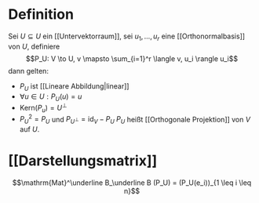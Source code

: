 # Definition
Sei $U \subseteq U$ ein [[Untervektorraum]], sei $u_1, ..., u_r$ eine [[Orthonormalbasis]] von $U$, definiere
$$P_U: V \to U, v \mapsto \sum_{i=1}^r \langle v, u_i \rangle u_i$$ dann gelten:
- $P_U$ ist [[Lineare Abbildung|linear]] 
- $\forall u \in U : P_U (u) = u$
- $\mathrm{Kern}(P_u) = U^\perp$
- $P_U^2 = P_U$  und $P_{U^\perp} = \mathrm{id}_V - P_U$ 
$P_U$ heißt [[Orthogonale Projektion]] von $V$ auf $U$.

# [[Darstellungsmatrix]]
$$\mathrm{Mat}^\underline B_\underline B (P_U) = (P_U(e_i))_{1 \leq i \leq n}$$